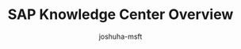 ---
title: SAP Knowledge Center Overview
titleSuffix: Azure Data Factory
description: Overview of the ADF SAP Knowledge Center and ADF SAP IP
author: joshuha-msft
ms.author: joowen
ms.service: data-factory
ms.topic: conceptual
ms.date: 04/20/2022
---